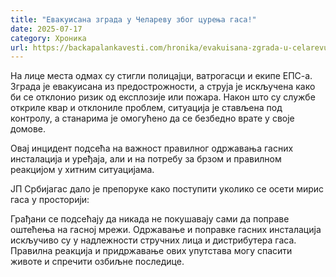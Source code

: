 ```yaml
---
title: "Евакуисана зграда у Челареву због цурења гаса!"
date: 2025-07-17
category: Хроника
url: https://backapalankavesti.com/hronika/evakuisana-zgrada-u-celarevu-zbog-curenja-gasa/
---
```


На лице места одмах су стигли полицајци, ватрогасци и екипе ЕПС-а. Зграда је евакуисана из предострожности, а струја је искључена како би се отклонио ризик од експлозије или пожара. Након што су службе откриле квар и отклониле проблем, ситуација је стављена под контролу, а станарима је омогућено да се безбедно врате у своје домове.

Овај инцидент подсећа на важност правилног одржавања гасних инсталација и уређаја, али и на потребу за брзом и правилном реакцијом у хитним ситуацијама.

ЈП Србијагас дало је препоруке како поступити уколико се осети мирис гаса у просторији:

Грађани се подсећају да никада не покушавају сами да поправе оштећења на гасној мрежи. Одржавање и поправке гасних инсталација искључиво су у надлежности стручних лица и дистрибутера гаса. Правилна реакција и придржавање ових упутстава могу спасити животе и спречити озбиљне последице.
